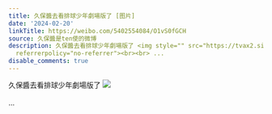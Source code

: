 ```yaml
---
title: 久保醬去看排球少年劇場版了 [图片]
date: '2024-02-20'
linkTitle: https://weibo.com/5402554084/O1vS0fGCH
source: 久保醬是ten使的微博
description: 久保醬去看排球少年劇場版了 <img style="" src="https://tvax2.sinaimg.cn/large/005TCz76gy1hn09j37n8rj31kw1kw7gp.jpg"
  referrerpolicy="no-referrer"><br><br> ...
disable_comments: true
---
```

久保醬去看排球少年劇場版了 <img style="" src="https://tvax2.sinaimg.cn/large/005TCz76gy1hn09j37n8rj31kw1kw7gp.jpg" referrerpolicy="no-referrer"><br><br> ...